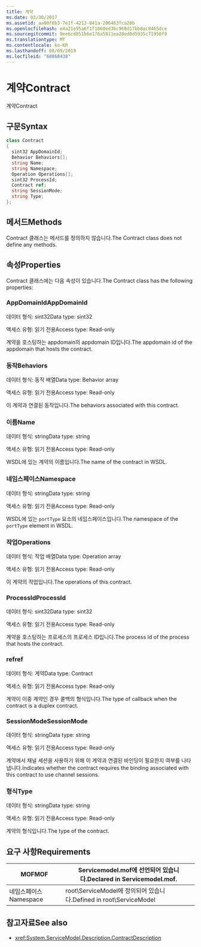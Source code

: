 ```yaml
---
title: 계약
ms.date: 03/30/2017
ms.assetid: aa00f6b3-7e1f-4213-841a-206463fca20b
ms.openlocfilehash: e4a21e95a6f1f1860ed36c968d17bb8ac8465dce
ms.sourcegitcommit: 9ee6cd851b6e176a5811ea28ed0d5935c71950f9
ms.translationtype: MT
ms.contentlocale: ko-KR
ms.lasthandoff: 08/09/2019
ms.locfileid: "68868438"
---
```

# <a name="contract"></a><span data-ttu-id="a26d0-102">계약</span><span class="sxs-lookup"><span data-stu-id="a26d0-102">Contract</span></span>
<span data-ttu-id="a26d0-103">계약</span><span class="sxs-lookup"><span data-stu-id="a26d0-103">Contract</span></span>  
  
## <a name="syntax"></a><span data-ttu-id="a26d0-104">구문</span><span class="sxs-lookup"><span data-stu-id="a26d0-104">Syntax</span></span>  
  
```csharp
class Contract  
{  
  sint32 AppDomainId;  
  Behavior Behaviors[];  
  string Name;  
  string Namespace;  
  Operation Operations[];  
  sint32 ProcessId;  
  Contract ref;  
  string SessionMode;  
  string Type;  
};  
```  
  
## <a name="methods"></a><span data-ttu-id="a26d0-105">메서드</span><span class="sxs-lookup"><span data-stu-id="a26d0-105">Methods</span></span>  
 <span data-ttu-id="a26d0-106">Contract 클래스는 메서드를 정의하지 않습니다.</span><span class="sxs-lookup"><span data-stu-id="a26d0-106">The Contract class does not define any methods.</span></span>  
  
## <a name="properties"></a><span data-ttu-id="a26d0-107">속성</span><span class="sxs-lookup"><span data-stu-id="a26d0-107">Properties</span></span>  
 <span data-ttu-id="a26d0-108">Contract 클래스에는 다음 속성이 있습니다.</span><span class="sxs-lookup"><span data-stu-id="a26d0-108">The Contract class has the following properties:</span></span>  
  
### <a name="appdomainid"></a><span data-ttu-id="a26d0-109">AppDomainId</span><span class="sxs-lookup"><span data-stu-id="a26d0-109">AppDomainId</span></span>  
 <span data-ttu-id="a26d0-110">데이터 형식: sint32</span><span class="sxs-lookup"><span data-stu-id="a26d0-110">Data type: sint32</span></span>  
  
 <span data-ttu-id="a26d0-111">액세스 유형: 읽기 전용</span><span class="sxs-lookup"><span data-stu-id="a26d0-111">Access type: Read-only</span></span>  
  
 <span data-ttu-id="a26d0-112">계약을 호스팅하는 appdomain의 appdomain ID입니다.</span><span class="sxs-lookup"><span data-stu-id="a26d0-112">The appdomain id of the appdomain that hosts the contract.</span></span>  
  
### <a name="behaviors"></a><span data-ttu-id="a26d0-113">동작</span><span class="sxs-lookup"><span data-stu-id="a26d0-113">Behaviors</span></span>  
 <span data-ttu-id="a26d0-114">데이터 형식: 동작 배열</span><span class="sxs-lookup"><span data-stu-id="a26d0-114">Data type: Behavior array</span></span>  
  
 <span data-ttu-id="a26d0-115">액세스 유형: 읽기 전용</span><span class="sxs-lookup"><span data-stu-id="a26d0-115">Access type: Read-only</span></span>  
  
 <span data-ttu-id="a26d0-116">이 계약과 연결된 동작입니다.</span><span class="sxs-lookup"><span data-stu-id="a26d0-116">The behaviors associated with this contract.</span></span>  
  
### <a name="name"></a><span data-ttu-id="a26d0-117">이름</span><span class="sxs-lookup"><span data-stu-id="a26d0-117">Name</span></span>  
 <span data-ttu-id="a26d0-118">데이터 형식: string</span><span class="sxs-lookup"><span data-stu-id="a26d0-118">Data type: string</span></span>  
  
 <span data-ttu-id="a26d0-119">액세스 유형: 읽기 전용</span><span class="sxs-lookup"><span data-stu-id="a26d0-119">Access type: Read-only</span></span>  
  
 <span data-ttu-id="a26d0-120">WSDL에 있는 계약의 이름입니다.</span><span class="sxs-lookup"><span data-stu-id="a26d0-120">The name of the contract in WSDL.</span></span>  
  
### <a name="namespace"></a><span data-ttu-id="a26d0-121">네임스페이스</span><span class="sxs-lookup"><span data-stu-id="a26d0-121">Namespace</span></span>  
 <span data-ttu-id="a26d0-122">데이터 형식: string</span><span class="sxs-lookup"><span data-stu-id="a26d0-122">Data type: string</span></span>  
  
 <span data-ttu-id="a26d0-123">액세스 유형: 읽기 전용</span><span class="sxs-lookup"><span data-stu-id="a26d0-123">Access type: Read-only</span></span>  
  
 <span data-ttu-id="a26d0-124">WSDL에 있는 `portType` 요소의 네임스페이스입니다.</span><span class="sxs-lookup"><span data-stu-id="a26d0-124">The namespace of the `portType` element in WSDL.</span></span>  
  
### <a name="operations"></a><span data-ttu-id="a26d0-125">작업</span><span class="sxs-lookup"><span data-stu-id="a26d0-125">Operations</span></span>  
 <span data-ttu-id="a26d0-126">데이터 형식: 작업 배열</span><span class="sxs-lookup"><span data-stu-id="a26d0-126">Data type: Operation array</span></span>  
  
 <span data-ttu-id="a26d0-127">액세스 유형: 읽기 전용</span><span class="sxs-lookup"><span data-stu-id="a26d0-127">Access type: Read-only</span></span>  
  
 <span data-ttu-id="a26d0-128">이 계약의 작업입니다.</span><span class="sxs-lookup"><span data-stu-id="a26d0-128">The operations of this contract.</span></span>  
  
### <a name="processid"></a><span data-ttu-id="a26d0-129">ProcessId</span><span class="sxs-lookup"><span data-stu-id="a26d0-129">ProcessId</span></span>  
 <span data-ttu-id="a26d0-130">데이터 형식: sint32</span><span class="sxs-lookup"><span data-stu-id="a26d0-130">Data type: sint32</span></span>  
  
 <span data-ttu-id="a26d0-131">액세스 유형: 읽기 전용</span><span class="sxs-lookup"><span data-stu-id="a26d0-131">Access type: Read-only</span></span>  
  
 <span data-ttu-id="a26d0-132">계약을 호스팅하는 프로세스의 프로세스 ID입니다.</span><span class="sxs-lookup"><span data-stu-id="a26d0-132">The process Id of the process that hosts the contract.</span></span>  
  
### <a name="ref"></a><span data-ttu-id="a26d0-133">ref</span><span class="sxs-lookup"><span data-stu-id="a26d0-133">ref</span></span>  
 <span data-ttu-id="a26d0-134">데이터 형식: 계약</span><span class="sxs-lookup"><span data-stu-id="a26d0-134">Data type: Contract</span></span>  
  
 <span data-ttu-id="a26d0-135">액세스 유형: 읽기 전용</span><span class="sxs-lookup"><span data-stu-id="a26d0-135">Access type: Read-only</span></span>  
  
 <span data-ttu-id="a26d0-136">계약이 이중 계약인 경우 콜백의 형식입니다.</span><span class="sxs-lookup"><span data-stu-id="a26d0-136">The type of callback when the contract is a duplex contract.</span></span>  
  
### <a name="sessionmode"></a><span data-ttu-id="a26d0-137">SessionMode</span><span class="sxs-lookup"><span data-stu-id="a26d0-137">SessionMode</span></span>  
 <span data-ttu-id="a26d0-138">데이터 형식: string</span><span class="sxs-lookup"><span data-stu-id="a26d0-138">Data type: string</span></span>  
  
 <span data-ttu-id="a26d0-139">액세스 유형: 읽기 전용</span><span class="sxs-lookup"><span data-stu-id="a26d0-139">Access type: Read-only</span></span>  
  
 <span data-ttu-id="a26d0-140">계약에서 채널 세션을 사용하기 위해 이 계약과 연결된 바인딩이 필요한지 여부를 나타냅니다.</span><span class="sxs-lookup"><span data-stu-id="a26d0-140">Indicates whether the contract requires the binding associated with this contract to use channel sessions.</span></span>  
  
### <a name="type"></a><span data-ttu-id="a26d0-141">형식</span><span class="sxs-lookup"><span data-stu-id="a26d0-141">Type</span></span>  
 <span data-ttu-id="a26d0-142">데이터 형식: string</span><span class="sxs-lookup"><span data-stu-id="a26d0-142">Data type: string</span></span>  
  
 <span data-ttu-id="a26d0-143">액세스 유형: 읽기 전용</span><span class="sxs-lookup"><span data-stu-id="a26d0-143">Access type: Read-only</span></span>  
  
 <span data-ttu-id="a26d0-144">계약의 형식입니다.</span><span class="sxs-lookup"><span data-stu-id="a26d0-144">The type of the contract.</span></span>  
  
## <a name="requirements"></a><span data-ttu-id="a26d0-145">요구 사항</span><span class="sxs-lookup"><span data-stu-id="a26d0-145">Requirements</span></span>  
  
|<span data-ttu-id="a26d0-146">MOF</span><span class="sxs-lookup"><span data-stu-id="a26d0-146">MOF</span></span>|<span data-ttu-id="a26d0-147">Servicemodel.mof에 선언되어 있습니다.</span><span class="sxs-lookup"><span data-stu-id="a26d0-147">Declared in Servicemodel.mof.</span></span>|  
|---------|-----------------------------------|  
|<span data-ttu-id="a26d0-148">네임스페이스</span><span class="sxs-lookup"><span data-stu-id="a26d0-148">Namespace</span></span>|<span data-ttu-id="a26d0-149">root\ServiceModel에 정의되어 있습니다.</span><span class="sxs-lookup"><span data-stu-id="a26d0-149">Defined in root\ServiceModel</span></span>|  
  
## <a name="see-also"></a><span data-ttu-id="a26d0-150">참고자료</span><span class="sxs-lookup"><span data-stu-id="a26d0-150">See also</span></span>

- <xref:System.ServiceModel.Description.ContractDescription>
